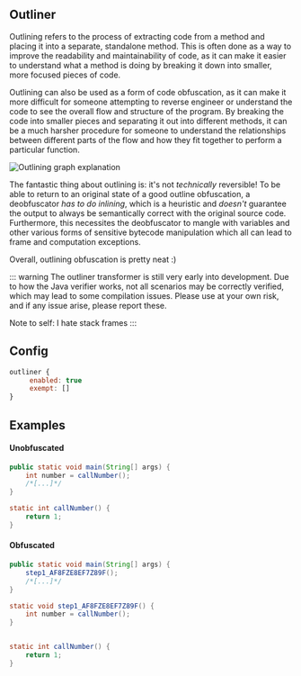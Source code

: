 ## Outliner

Outlining refers to the process of extracting code from a method and placing it into a separate, standalone method. This is often done as a way to improve the readability and maintainability of code, as it can make it easier to understand what a method is doing by breaking it down into smaller, more focused pieces of code.

Outlining can also be used as a form of code obfuscation, as it can make it more difficult for someone attempting to reverse engineer or understand the code to see the overall flow and structure of the program. By breaking the code into smaller pieces and separating it out into different methods, it can be a much harsher procedure for someone to understand the relationships between different parts of the flow and how they fit together to perform a particular function.

![Outlining graph explanation](https://i.imgur.com/2HMq0a4.png)

The fantastic thing about outlining is: it's not *technically* reversible! To be able to return to an original state of a good outline obfuscation, a deobfuscator *has to do inlining*, which is a heuristic and *doesn't* guarantee the output to always be semantically correct with the original source code. Furthermore, this necessites the deobfuscator to mangle with variables and other various forms of sensitive bytecode manipulation which all can lead to frame and computation exceptions. 

Overall, outlining obfuscation is pretty neat :)

::: warning
The outliner transformer is still very early into development. Due to how the Java verifier works, not all scenarios may be correctly verified, which may lead to some compilation issues. Please use at your own risk, and if any issue arise, please report these.

Note to self: I hate stack frames
:::

## Config

```js
outliner {
     enabled: true
     exempt: []
}
```

## Examples

#### Unobfuscated

```java
public static void main(String[] args) {
    int number = callNumber();
    /*[...]*/
}

static int callNumber() {
    return 1;
}
```

#### Obfuscated
```java
public static void main(String[] args) {
    step1_AF8FZE8EF7Z89F();
    /*[...]*/
}

static void step1_AF8FZE8EF7Z89F() {
    int number = callNumber();
}


static int callNumber() {
    return 1;
}
```


